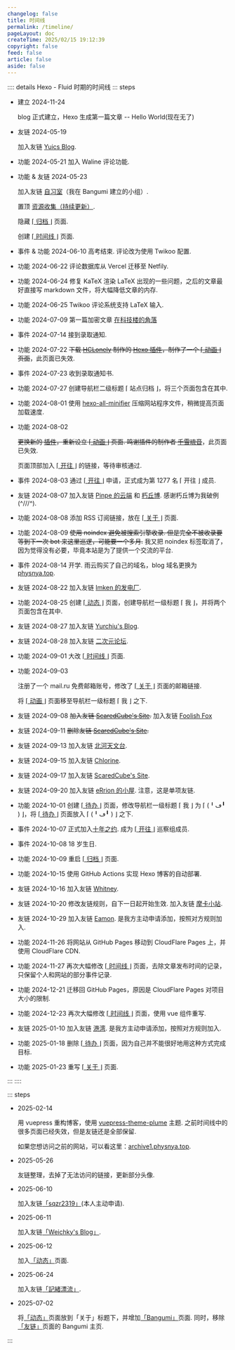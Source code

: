 ```yaml
---
changelog: false
title: 时间线
permalink: /timeline/
pageLayout: doc
createTime: 2025/02/15 19:12:39
copyright: false
feed: false
article: false
aside: false
---
```


:::: details Hexo - Fluid 时期的时间线
::: steps

- 建立 2024-11-24

  blog 正式建立，Hexo 生成第一篇文章 -- Hello World(现在无了)

- 友链 2024-05-19

  加入友链 [Yuics Blog](https://arckive.cn/).

- 功能 2024-05-21
  加入 Waline 评论功能.
- 功能 & 友链 2024-05-23

  加入友链 [自习室](https://bgm.tv/group/zixi)（我在 Bangumi 建立的小组）.

  置顶 [资源收集（持续更新）](/posts/bnw31l0t/).

  隐藏 [⌈ 归档 ⌋](/blog/archives/) 页面.

  创建 [⌈ 时间线 ⌋](/timeline/) 页面.

- 事件 & 功能 2024-06-10
  高考结束.
  评论改为使用 Twikoo 配置.
- 功能 2024-06-22
  评论数据库从 Vercel 迁移至 Netfily.
- 功能 2024-06-24
  修复 KaTeX 渲染 LaTeX 出现的一些问题，之后的文章最好直接写 markdown 文件，将大幅降低文章的内存.
- 功能 2024-06-25
  Twikoo 评论系统支持 LaTeX 输入.
- 功能 2024-07-09
  第一篇加密文章 [在科技楼的角落](/posts/3lags7s9/)
- 事件 2024-07-14
  接到录取通知.
- 功能 2024-07-22
  <s>下载 [HCLonely](https://blog.hclonely.com/) 制作的 [Hexo 插件](https://github.com/HCLonely/hexo-bilibili-bangumi)，制作了一个 [⌈ 动画 ⌋](/bangumi/) 页面</s>，此页面已失效.
- 事件 2024-07-23
  收到录取通知书.
- 功能 2024-07-27
  创建导航栏二级标题 ⌈ 站点归档 ⌋，将三个页面包含在其中.
- 功能 2024-08-01
  使用 [hexo-all-minifier](https://github.com/chenzhutian/hexo-all-minifier) 压缩网站程序文件，稍微提高页面加载速度.
- 功能 2024-08-02

  <s>更换新的 [插件](https://github.com/ChiyukiRuon/hexo-bangumi-gallery)，重新设立 [⌈ 动画 ⌋](https://physnya.top/bangumi.html) 页面. 鸣谢插件的制作者 [千雪琉音](https://github.com/ChiyukiRuon)</s>，此页面已失效.

  页面顶部加入 [⌈ 开往 ⌋](https://www.travellings.cn/) 的链接，等待审核通过.

- 事件 2024-08-03
  通过 [⌈ 开往 ⌋](https://www.travellings.cn/) 申请，正式成为第 1277 名 ⌈ 开往 ⌋ 成员.
- 友链 2024-08-07
  加入友链 [Pinpe 的云端](https://blog.pinpe.top/) 和 [朽丘博](https://koxiuqiu.cn/). 感谢朽丘博为我破例(\^///\^).
- 功能 2024-08-08
  添加 RSS 订阅链接，放在 [⌈ 关于 ⌋](/about/) 页面.
- 功能 2024-08-09
  <s>使用 noindex 避免被搜索引擎收录. 但是完全不被收录要等到下一次 bot 来这里巡逻，可能要一个多月.</s>
  我又把 noindex 标签取消了，因为觉得没有必要，毕竟本站是为了提供一个交流的平台.
- 事件 2024-08-14
  开学.
  雨云购买了自己的域名，blog 域名更换为 [physnya.top](/).
- 友链 2024-08-22
  加入友链 [Imken 的发电厂](https://blog.imken.moe/).
- 功能 2024-08-25
  创建 [⌈ 动态 ⌋](/artitalk/) 页面，创建导航栏一级标题 ⌈ 我 ⌋，并将两个页面包含在其中.
- 友链 2024-08-27
  加入友链 [Yurchiu's Blog](https://yurchiu.github.io/).
- 友链 2024-08-28
  加入友链 [二次元论坛](https://www.ecylt.top/).
- 功能 2024-09-01
  大改 [⌈ 时间线 ⌋](/timeline/) 页面.
- 功能 2024-09-03

  注册了一个 mail.ru 免费邮箱账号，修改了 [⌈ 关于 ⌋](/about/) 页面的邮箱链接.

  将 [⌈ 动画 ⌋](/bangumi.html/) 页面移至导航栏一级标题 ⌈ 我 ⌋ 之下.

- 友链 2024-09-08
  <s>加入友链 [ScaredCube's Site](https://sccube.link).</s>
  加入友链 [Foolish Fox](https://foolishfox.cn)
- 友链 2024-09-11
  <s>删除友链 [ScaredCube's Site](https://sccube.link).</s>
- 友链 2024-09-13
  加入友链 [北河天文台](https://pediastrum.com/).
- 友链 2024-09-15
  加入友链 [Chlorine](https://www.yoghurtlee.com/).
- 友链 2024-09-17
  加入友链 [ScaredCube's Site](https://sccube.link).
- 友链 2024-09-20
  加入友链 [eRrion 的小屋](https://mr-errion.github.io/). 注意，这是单项友链.
- 功能 2024-10-01
  创建 [⌈ 待办 ⌋](/todo/) 页面，修改导航栏一级标题 ⌈ 我 ⌋ 为 ⌈ (╹ڡ╹ ) ⌋，将 [⌈ 待办 ⌋](/todo/) 页面放入 ⌈ (╹ڡ╹ ) ⌋ 之下.
- 事件 2024-10-07
  正式加入[十年之约](https://foreverblog.cn/).
  成为 [⌈ 开往 ⌋](https://www.travellings.cn/) 巡察组成员.
- 事件 2024-10-08
  18 岁生日.
- 功能 2024-10-09
  重启 [⌈ 归档 ⌋](/blog/archives/) 页面.
- 功能 2024-10-15
  使用 GitHub Actions 实现 Hexo 博客的自动部署.
- 友链 2024-10-16
  加入友链 [Whitney](https://phymani.me/).
- 友链 2024-10-20
  修改友链规则，自下一日起开始生效.
  加入友链 [摩卡小站](https://blog.mokemore.top/).
- 友链 2024-10-29
  加入友链 [Eamon](https://fanyiming.life/). 是我方主动申请添加，按照对方规则加入.
- 功能 2024-11-26
  将网站从 GitHub Pages 移动到 CloudFlare Pages 上，并使用 CloudFlare CDN.
- 功能 2024-11-27
  再次大幅修改 [⌈ 时间线 ⌋](/timeline/) 页面，去除文章发布时间的记录，只保留个人和网站的部分事件记录.
- 功能 2024-12-21
  迁移回 GitHub Pages，原因是 CloudFlare Pages 对项目大小的限制.
- 功能 2024-12-23
  再次大幅修改 [⌈ 时间线 ⌋](/timeline/) 页面，使用 vue 组件重写.
- 友链 2025-01-10
  加入友链 [港湾](https://haru-lcy.github.io/). 是我方主动申请添加，按照对方规则加入.
- 功能 2025-01-18
  删除 [⌈ 待办 ⌋](/todo/) 页面，因为自己并不能很好地用这种方式完成目标.
- 功能 2025-01-23
  重写 [⌈ 关于 ⌋](/about/) 页面.

:::
::::

::: steps

- 2025-02-14

  用 vuepress 重构博客，使用 [vuepress-theme-plume](https://theme-plume.vuejs.press/) 主题. 之前时间线中的很多页面已经失效，但是友链还是全部保留.

  如果您想访问之前的网站，可以看这里：[archive1.physnya.top](https://archive1.physnya.top).

- 2025-05-26

  友链整理，去掉了无法访问的链接，更新部分头像.

- 2025-06-10

  加入友链[「sqzr2319」](https://sqzr2319.github.io)(本人主动申请).

- 2025-06-11

  加入友链[「Weichky's Blog」](https://blog.weichky.com).

- 2025-06-12

  加入[「动态」](/talks/)页面.

- 2025-06-24

  加入友链[「記緒漂流」](https://ttio.cc/).

- 2025-07-02

  将[「动态」](/talks/)页面放到「关于」标题下，并增加[「Bangumi」](/bangumi/)页面. 同时，移除[「友链」](/links/)页面的 Bangumi 主页.

:::
